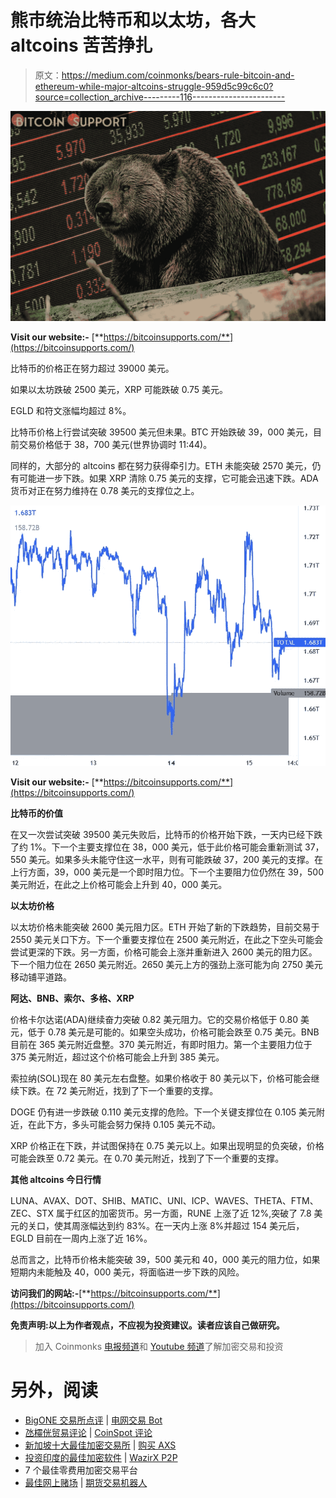 # 熊市统治比特币和以太坊，各大 altcoins 苦苦挣扎

> 原文：<https://medium.com/coinmonks/bears-rule-bitcoin-and-ethereum-while-major-altcoins-struggle-959d5c99c6c0?source=collection_archive---------116----------------------->

![](img/7c129aceb5e62b9e85ab2a49e6ce1cb9.png)

**Visit our website:-** [**https://bitcoinsupports.com/**](https://bitcoinsupports.com/)

比特币的价格正在努力超过 39000 美元。

如果以太坊跌破 2500 美元，XRP 可能跌破 0.75 美元。

EGLD 和符文涨幅均超过 8%。

比特币价格上行尝试突破 39500 美元但未果。BTC 开始跌破 39，000 美元，目前交易价格低于 38，700 美元(世界协调时 11:44)。

同样的，大部分的 altcoins 都在努力获得牵引力。ETH 未能突破 2570 美元，仍有可能进一步下跌。如果 XRP 清除 0.75 美元的支撑，它可能会迅速下跌。ADA 货币对正在努力维持在 0.78 美元的支撑位之上。

![](img/99dba267758a7f94162b9197b80b82e7.png)

**Visit our website:-** [**https://bitcoinsupports.com/**](https://bitcoinsupports.com/)

**比特币的价值**

在又一次尝试突破 39500 美元失败后，比特币的价格开始下跌，一天内已经下跌了约 1%。下一个主要支撑位在 38，000 美元，低于此价格可能会重新测试 37，550 美元。如果多头未能守住这一水平，则有可能跌破 37，200 美元的支撑。在上行方面，39，000 美元是一个即时阻力位。下一个主要阻力位仍然在 39，500 美元附近，在此之上价格可能会上升到 40，000 美元。

**以太坊价格**

以太坊价格未能突破 2600 美元阻力区。ETH 开始了新的下跌趋势，目前交易于 2550 美元关口下方。下一个重要支撑位在 2500 美元附近，在此之下空头可能会尝试更深的下跌。另一方面，价格可能会上涨并重新进入 2600 美元的阻力区。下一个阻力位在 2650 美元附近。2650 美元上方的强劲上涨可能为向 2750 美元移动铺平道路。

**阿达、BNB、索尔、多格、XRP**

价格卡尔达诺(ADA)继续奋力突破 0.82 美元阻力。它的交易价格低于 0.80 美元，低于 0.78 美元是可能的。如果空头成功，价格可能会跌至 0.75 美元。BNB 目前在 365 美元附近盘整。370 美元附近，有即时阻力。第一个主要阻力位于 375 美元附近，超过这个价格可能会上升到 385 美元。

索拉纳(SOL)现在 80 美元左右盘整。如果价格收于 80 美元以下，价格可能会继续下跌。在 72 美元附近，找到了下一个重要的支撑。

DOGE 仍有进一步跌破 0.110 美元支撑的危险。下一个关键支撑位在 0.105 美元附近，在此下方，多头可能会努力保持 0.105 美元不动。

XRP 价格正在下跌，并试图保持在 0.75 美元以上。如果出现明显的负突破，价格可能会跌至 0.72 美元。在 0.70 美元附近，找到了下一个重要的支撑。

**其他 altcoins 今日行情**

LUNA、AVAX、DOT、SHIB、MATIC、UNI、ICP、WAVES、THETA、FTM、ZEC、STX 属于红区的加密货币。另一方面，RUNE 上涨了近 12%,突破了 7.8 美元的关口，使其周涨幅达到约 83%。在一天内上涨 8%并超过 154 美元后，EGLD 目前在一周内上涨了近 16%。

总而言之，比特币价格未能突破 39，500 美元和 40，000 美元的阻力位，如果短期内未能触及 40，000 美元，将面临进一步下跌的风险。

**访问我们的网站:-**[**https://bitcoinsupports.com/**](https://bitcoinsupports.com/)

**免责声明:以上为作者观点，不应视为投资建议。读者应该自己做研究。**

> 加入 Coinmonks [电报频道](https://t.me/coincodecap)和 [Youtube 频道](https://www.youtube.com/c/coinmonks/videos)了解加密交易和投资

# 另外，阅读

*   [BigONE 交易所点评](/coinmonks/bigone-exchange-review-64705d85a1d4) | [电网交易 Bot](https://coincodecap.com/grid-trading)
*   [氹欞侊贸易评论](https://coincodecap.com/anny-trade-review) | [CoinSpot 评论](https://coincodecap.com/coinspot-review)
*   [新加坡十大最佳加密交易所](https://coincodecap.com/crypto-exchange-in-singapore) | [购买 AXS](https://coincodecap.com/buy-axs-token)
*   [投资印度的最佳加密软件](https://coincodecap.com/best-crypto-to-invest-in-india-in-2021) | [WazirX P2P](https://coincodecap.com/wazirx-p2p)
*   7 个最佳零费用加密交易平台
*   [最佳网上赌场](https://coincodecap.com/best-online-casinos) | [期货交易机器人](/coinmonks/futures-trading-bots-5a282ccee3f5)